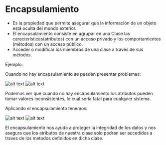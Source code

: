 # Encapsulamiento
+ Es la propiedad que permite asegurar que la información de un objeto está oculta del mundo exterior.
+ El encapsulamiento consiste en agrupar en una Clase las características(atributos) con un acceso privado y los comportamientos (métodos) con un acceso público.
+ Acceder o modificar los miembros de una clase a través de sus métodos.


Ejemplo:

Cuando no hay encapsulamiento se pueden presentar problemas:


![alt text](https://ferestrepoca.github.io/paradigmas-de-programacion/poo/poo_teoria/images/classjava.png "Logo Title Text 1")
![alt text](https://ferestrepoca.github.io/paradigmas-de-programacion/poo/poo_teoria/images/main.png "Logo Title Text 2")

Podemos ver que cuando no hay encapsulamiento los atributos pueden tomar valores inconsistentes, lo cual seria fatal para cualquier sistema.

Aplicando el encapsulamiento tenemos:


![alt text](https://ferestrepoca.github.io/paradigmas-de-programacion/poo/poo_teoria/images/encapsulamientojava.png "Logo Title Text 3")
![alt text](https://ferestrepoca.github.io/paradigmas-de-programacion/poo/poo_teoria/images/main2.png "Logo Title Text 5")

El encapsulamiento nos ayuda a proteger la integridad de los datos y nos asegura que los atributos de nuestra clase solo podran ser accedidos a traves de los metodos definidos en dicha clase.
